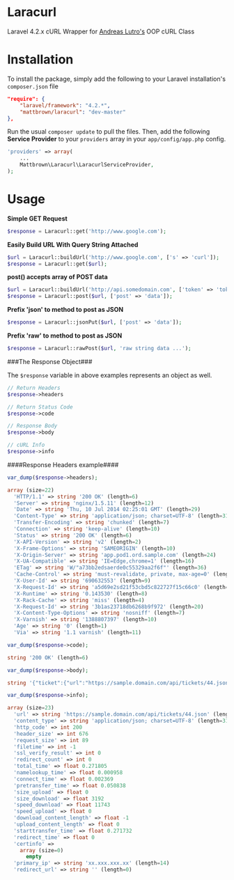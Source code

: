 Laracurl
========

Laravel 4.2.x cURL Wrapper for [Andreas Lutro's](https://github.com/anlutro/php-curl) OOP cURL Class

# Installation
To install the package, simply add the following to your Laravel installation's `composer.json` file

```json
"require": {
	"laravel/framework": "4.2.*",
	"mattbrown/laracurl": "dev-master"  
},
```

Run the usual `composer update` to pull the files.  Then, add the following **Service Provider** to your `providers` array in your `app/config/app.php` config.

```php
'providers' => array(
	...
	Mattbrown\Laracurl\LaracurlServiceProvider,
);
```

# Usage

**Simple GET Request**

```php
$response = Laracurl::get('http://www.google.com');
```

**Easily Build URL With Query String Attached**

```php
$url = Laracurl::buildUrl('http://www.google.com', ['s' => 'curl']);
$response = Laracurl::get($url);
```

**post() accepts array of POST data**

```php
$url = Laracurl::buildUrl('http://api.somedomain.com', ['token' => 'token_val']);
$response = Laracurl::post($url, ['post' => 'data']);
```

**Prefix 'json' to method to post as JSON**

```php
$response = Laracurl::jsonPut($url, ['post' => 'data']);
```

**Prefix 'raw' to method to post as JSON**

```php
$response = Laracurl::rawPost($url, 'raw string data ...');
```

###The Response Object###

The `$response` variable in above examples represents an object as well.

```php
// Return Headers
$response->headers

// Return Status Code
$response->code

// Response Body
$response->body

// cURL Info
$response->info
```

####Response Headers example####

```php
var_dump($response->headers);

array (size=22)
  'HTTP/1.1' => string '200 OK' (length=6)
  'Server' => string 'nginx/1.5.11' (length=12)
  'Date' => string 'Thu, 10 Jul 2014 02:25:01 GMT' (length=29)
  'Content-Type' => string 'application/json; charset=UTF-8' (length=31)
  'Transfer-Encoding' => string 'chunked' (length=7)
  'Connection' => string 'keep-alive' (length=10)
  'Status' => string '200 OK' (length=6)
  'X-API-Version' => string 'v2' (length=2)
  'X-Frame-Options' => string 'SAMEORIGIN' (length=10)
  'X-Origin-Server' => string 'app.pod1.ord.sample.com' (length=24)
  'X-UA-Compatible' => string 'IE=Edge,chrome=1' (length=16)
  'ETag' => string 'W/"a73bb2edsaerde0c55329aa2f6f"' (length=36)
  'Cache-Control' => string 'must-revalidate, private, max-age=0' (length=35)
  'X-User-Id' => string '690632553' (length=9)
  'X-Request-Id' => string 'a5d69e2sd21f53cbd5c822727f15c66c0' (length=32)
  'X-Runtime' => string '0.143530' (length=8)
  'X-Rack-Cache' => string 'miss' (length=4)
  'X-Request-Id' => string '3b1as23718db6268b9f972' (length=20)
  'X-Content-Type-Options' => string 'nosniff' (length=7)
  'X-Varnish' => string '1388807397' (length=10)
  'Age' => string '0' (length=1)
  'Via' => string '1.1 varnish' (length=11)
```

```php
var_dump($response->code);

string '200 OK' (length=6)
```

```php
var_dump($response->body);

string '{"ticket":{"url":"https://sample.domain.com/api/tickets/44.json","id":44,"external_id":null'... (length=3192)
```

```php
var_dump($response->info);

array (size=23)
  'url' => string 'https://sample.domain.com/api/tickets/44.json' (length=59)
  'content_type' => string 'application/json; charset=UTF-8' (length=31)
  'http_code' => int 200
  'header_size' => int 676
  'request_size' => int 89
  'filetime' => int -1
  'ssl_verify_result' => int 0
  'redirect_count' => int 0
  'total_time' => float 0.271805
  'namelookup_time' => float 0.000958
  'connect_time' => float 0.002369
  'pretransfer_time' => float 0.050838
  'size_upload' => float 0
  'size_download' => float 3192
  'speed_download' => float 11743
  'speed_upload' => float 0
  'download_content_length' => float -1
  'upload_content_length' => float 0
  'starttransfer_time' => float 0.271732
  'redirect_time' => float 0
  'certinfo' => 
    array (size=0)
      empty
  'primary_ip' => string 'xx.xxx.xxx.xx' (length=14)
  'redirect_url' => string '' (length=0)
```